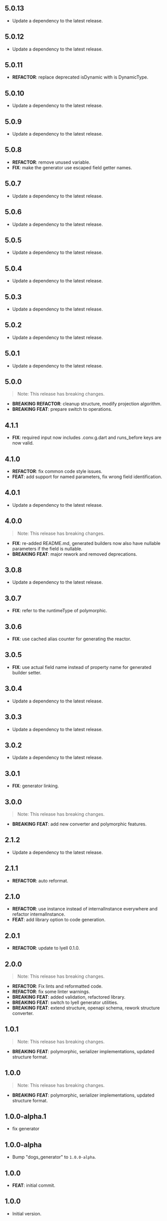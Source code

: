 ## 5.0.13

 - Update a dependency to the latest release.

## 5.0.12

 - Update a dependency to the latest release.

## 5.0.11

 - **REFACTOR**: replace deprecated isDynamic with is DynamicType.

## 5.0.10

 - Update a dependency to the latest release.

## 5.0.9

 - Update a dependency to the latest release.

## 5.0.8

 - **REFACTOR**: remove unused variable.
 - **FIX**: make the generator use escaped field getter names.

## 5.0.7

 - Update a dependency to the latest release.

## 5.0.6

 - Update a dependency to the latest release.

## 5.0.5

 - Update a dependency to the latest release.

## 5.0.4

 - Update a dependency to the latest release.

## 5.0.3

 - Update a dependency to the latest release.

## 5.0.2

 - Update a dependency to the latest release.

## 5.0.1

 - Update a dependency to the latest release.

## 5.0.0

> Note: This release has breaking changes.

 - **BREAKING** **REFACTOR**: cleanup structure, modify projection algorithm.
 - **BREAKING** **FEAT**: prepare switch to operations.

## 4.1.1

 - **FIX**: required input now includes .conv.g.dart and runs_before keys are now valid.

## 4.1.0

 - **REFACTOR**: fix common code style issues.
 - **FEAT**: add support for named parameters, fix wrong field identification.

## 4.0.1

 - Update a dependency to the latest release.

## 4.0.0

> Note: This release has breaking changes.

 - **FIX**: re-added README.md, generated builders now also have nullable parameters if the field is nullable.
 - **BREAKING** **FEAT**: major rework and removed deprecations.

## 3.0.8

 - Update a dependency to the latest release.

## 3.0.7

 - **FIX**: refer to the runtimeType of polymorphic.

## 3.0.6

 - **FIX**: use cached alias counter for generating the reactor.

## 3.0.5

 - **FIX**: use actual field name instead of property name for generated builder setter.

## 3.0.4

 - Update a dependency to the latest release.

## 3.0.3

 - Update a dependency to the latest release.

## 3.0.2

 - Update a dependency to the latest release.

## 3.0.1

 - **FIX**: generator linking.

## 3.0.0

> Note: This release has breaking changes.

 - **BREAKING** **FEAT**: add new converter and polymorphic features.

## 2.1.2

 - Update a dependency to the latest release.

## 2.1.1

 - **REFACTOR**: auto reformat.

## 2.1.0

 - **REFACTOR**: use instance instead of internalInstance everywhere and refactor internalInstance.
 - **FEAT**: add library option to code generation.

## 2.0.1

 - **REFACTOR**: update to lyell 0.1.0.

## 2.0.0

> Note: This release has breaking changes.

 - **REFACTOR**: Fix lints and reformatted code.
 - **REFACTOR**: fix some linter warnings.
 - **BREAKING** **FEAT**: added validation, refactored library.
 - **BREAKING** **FEAT**: switch to lyell generator utilities.
 - **BREAKING** **FEAT**: extend structure, openapi schema, rework structure converter.

## 1.0.1

> Note: This release has breaking changes.

 - **BREAKING** **FEAT**: polymorphic, serializer implementations, updated structure format.

## 1.0.0

> Note: This release has breaking changes.

 - **BREAKING** **FEAT**: polymorphic, serializer implementations, updated structure format.

## 1.0.0-alpha.1

 - fix generator

## 1.0.0-alpha

 - Bump "dogs_generator" to `1.0.0-alpha`.

## 1.0.0

 - **FEAT**: initial commit.

## 1.0.0

- Initial version.
